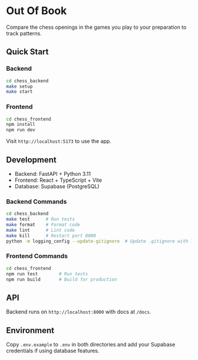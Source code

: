 # Out Of Book

Compare the chess openings in the games you play to your preparation to track patterns.

## Quick Start

### Backend
```bash
cd chess_backend
make setup
make start
```

### Frontend
```bash
cd chess_frontend
npm install
npm run dev
```

Visit `http://localhost:5173` to use the app.

## Development

- Backend: FastAPI + Python 3.11
- Frontend: React + TypeScript + Vite
- Database: Supabase (PostgreSQL)

### Backend Commands
```bash
cd chess_backend
make test      # Run tests
make format    # Format code
make lint      # Lint code
make kill      # Restart port 8000
python -m logging_config --update-gitignore  # Update .gitignore with log patterns
```

### Frontend Commands
```bash
cd chess_frontend
npm run test        # Run tests
npm run build       # Build for production
```


## API

Backend runs on `http://localhost:8000` with docs at `/docs`.

## Environment

Copy `.env.example` to `.env` in both directories and add your Supabase credentials if using database features. 